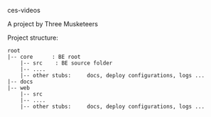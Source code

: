ces-videos

A project by Three Musketeers


Project structure:

```
root
|-- core      : BE root
    |-- src    : BE source folder
    |-- ....
    |-- other stubs:     docs, deploy configurations, logs ...
|-- docs
|-- web
    |-- src
    |-- ....
    |-- other stubs:     docs, deploy configurations, logs ...
```
